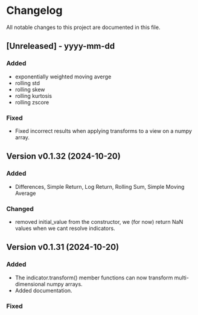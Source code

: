 # Changelog

All notable changes to this project are documented in this file.
 
[Unreleased] - yyyy-mm-dd
-------------------------

### Added

* exponentially weighted moving averge
* rolling std
* rolling skew
* rolling kurtosis
* rolling zscore

### Fixed

* Fixed incorrect results when applying transforms to a view on a numpy array.

Version v0.1.32 (2024-10-20)
-------------------------

### Added

* Differences, Simple Return, Log Return, Rolling Sum, Simple Moving Average

### Changed
* removed initial_value from the constructor, we (for now) return NaN values when we cant resolve indicators.

Version v0.1.31 (2024-10-20)
-------------------------

### Added
* The indicator.transform() member functions can now transform multi-dimensional numpy arrays.
* Added documentation.

### Fixed

